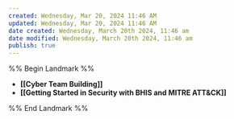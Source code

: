 ```yaml
---
created: Wednesday, Mar 20, 2024 11:46 AM
updated: Wednesday, Mar 20, 2024 11:46 AM
date created: Wednesday, March 20th 2024, 11:46 am
date modified: Wednesday, March 20th 2024, 11:46 am
publish: true
---
```


%% Begin Landmark %%
- **[[Cyber Team Building]]**
- **[[Getting Started in Security with BHIS and MITRE ATT&CK]]**


%% End Landmark %%